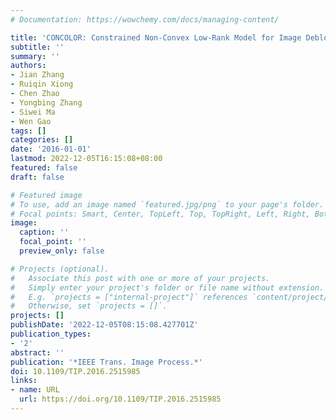 ```yaml
---
# Documentation: https://wowchemy.com/docs/managing-content/

title: 'CONCOLOR: Constrained Non-Convex Low-Rank Model for Image Deblocking'
subtitle: ''
summary: ''
authors:
- Jian Zhang
- Ruiqin Xiong
- Chen Zhao
- Yongbing Zhang
- Siwei Ma
- Wen Gao
tags: []
categories: []
date: '2016-01-01'
lastmod: 2022-12-05T16:15:08+08:00
featured: false
draft: false

# Featured image
# To use, add an image named `featured.jpg/png` to your page's folder.
# Focal points: Smart, Center, TopLeft, Top, TopRight, Left, Right, BottomLeft, Bottom, BottomRight.
image:
  caption: ''
  focal_point: ''
  preview_only: false

# Projects (optional).
#   Associate this post with one or more of your projects.
#   Simply enter your project's folder or file name without extension.
#   E.g. `projects = ["internal-project"]` references `content/project/deep-learning/index.md`.
#   Otherwise, set `projects = []`.
projects: []
publishDate: '2022-12-05T08:15:08.427701Z'
publication_types:
- '2'
abstract: ''
publication: '*IEEE Trans. Image Process.*'
doi: 10.1109/TIP.2016.2515985
links:
- name: URL
  url: https://doi.org/10.1109/TIP.2016.2515985
---
```

